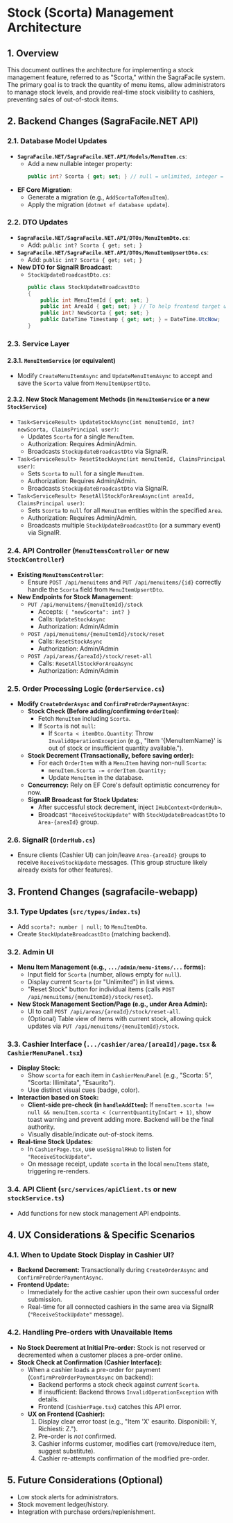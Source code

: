 # Stock (Scorta) Management Architecture

## 1. Overview

This document outlines the architecture for implementing a stock management feature, referred to as "Scorta," within the SagraFacile system. The primary goal is to track the quantity of menu items, allow administrators to manage stock levels, and provide real-time stock visibility to cashiers, preventing sales of out-of-stock items.

## 2. Backend Changes (SagraFacile.NET API)

### 2.1. Database Model Updates

*   **`SagraFacile.NET/SagraFacile.NET.API/Models/MenuItem.cs`**:
    *   Add a new nullable integer property:
        ```csharp
        public int? Scorta { get; set; } // null = unlimited, integer = available quantity
        ```
*   **EF Core Migration**:
    *   Generate a migration (e.g., `AddScortaToMenuItem`).
    *   Apply the migration (`dotnet ef database update`).

### 2.2. DTO Updates

*   **`SagraFacile.NET/SagraFacile.NET.API/DTOs/MenuItemDto.cs`**:
    *   Add: `public int? Scorta { get; set; }`
*   **`SagraFacile.NET/SagraFacile.NET.API/DTOs/MenuItemUpsertDto.cs`**:
    *   Add: `public int? Scorta { get; set; }`
*   **New DTO for SignalR Broadcast**:
    *   `StockUpdateBroadcastDto.cs`:
        ```csharp
        public class StockUpdateBroadcastDto
        {
            public int MenuItemId { get; set; }
            public int AreaId { get; set; } // To help frontend target updates
            public int? NewScorta { get; set; }
            public DateTime Timestamp { get; set; } = DateTime.UtcNow;
        }
        ```

### 2.3. Service Layer

#### 2.3.1. `MenuItemService` (or equivalent)

*   Modify `CreateMenuItemAsync` and `UpdateMenuItemAsync` to accept and save the `Scorta` value from `MenuItemUpsertDto`.

#### 2.3.2. New Stock Management Methods (in `MenuItemService` or a new `StockService`)

*   `Task<ServiceResult> UpdateStockAsync(int menuItemId, int? newScorta, ClaimsPrincipal user)`:
    *   Updates `Scorta` for a single `MenuItem`.
    *   Authorization: Requires Admin/Admin.
    *   Broadcasts `StockUpdateBroadcastDto` via SignalR.
*   `Task<ServiceResult> ResetStockAsync(int menuItemId, ClaimsPrincipal user)`:
    *   Sets `Scorta` to `null` for a single `MenuItem`.
    *   Authorization: Requires Admin/Admin.
    *   Broadcasts `StockUpdateBroadcastDto` via SignalR.
*   `Task<ServiceResult> ResetAllStockForAreaAsync(int areaId, ClaimsPrincipal user)`:
    *   Sets `Scorta` to `null` for all `MenuItem` entities within the specified `Area`.
    *   Authorization: Requires Admin/Admin.
    *   Broadcasts multiple `StockUpdateBroadcastDto` (or a summary event) via SignalR.

### 2.4. API Controller (`MenuItemsController` or new `StockController`)

*   **Existing `MenuItemsController`**:
    *   Ensure `POST /api/menuitems` and `PUT /api/menuitems/{id}` correctly handle the `Scorta` field from `MenuItemUpsertDto`.
*   **New Endpoints for Stock Management**:
    *   `PUT /api/menuitems/{menuItemId}/stock`
        *   Accepts: `{ "newScorta": int? }`
        *   Calls: `UpdateStockAsync`
        *   Authorization: Admin/Admin
    *   `POST /api/menuitems/{menuItemId}/stock/reset`
        *   Calls: `ResetStockAsync`
        *   Authorization: Admin/Admin
    *   `POST /api/areas/{areaId}/stock/reset-all`
        *   Calls: `ResetAllStockForAreaAsync`
        *   Authorization: Admin/Admin

### 2.5. Order Processing Logic (`OrderService.cs`)

*   **Modify `CreateOrderAsync` and `ConfirmPreOrderPaymentAsync`**:
    *   **Stock Check (Before adding/confirming `OrderItem`):**
        *   Fetch `MenuItem` including `Scorta`.
        *   If `Scorta` is not `null`:
            *   If `Scorta < itemDto.Quantity`: Throw `InvalidOperationException` (e.g., "Item '{MenuItemName}' is out of stock or insufficient quantity available.").
    *   **Stock Decrement (Transactionally, before saving order):**
        *   For each `OrderItem` with a `MenuItem` having non-null `Scorta`:
            *   `menuItem.Scorta -= orderItem.Quantity;`
            *   Update `MenuItem` in the database.
    *   **Concurrency:** Rely on EF Core's default optimistic concurrency for now.
    *   **SignalR Broadcast for Stock Updates:**
        *   After successful stock decrement, inject `IHubContext<OrderHub>`.
        *   Broadcast `"ReceiveStockUpdate"` with `StockUpdateBroadcastDto` to `Area-{areaId}` group.

### 2.6. SignalR (`OrderHub.cs`)

*   Ensure clients (Cashier UI) can join/leave `Area-{areaId}` groups to receive `ReceiveStockUpdate` messages. (This group structure likely already exists for other features).

## 3. Frontend Changes (sagrafacile-webapp)

### 3.1. Type Updates (`src/types/index.ts`)

*   Add `scorta?: number | null;` to `MenuItemDto`.
*   Create `StockUpdateBroadcastDto` (matching backend).

### 3.2. Admin UI

*   **Menu Item Management (e.g., `.../admin/menu-items/...` forms):**
    *   Input field for `Scorta` (number, allows empty for `null`).
    *   Display current `Scorta` (or "Unlimited") in list views.
    *   "Reset Stock" button for individual items (calls `POST /api/menuitems/{menuItemId}/stock/reset`).
*   **New Stock Management Section/Page (e.g., under Area Admin):**
    *   UI to call `POST /api/areas/{areaId}/stock/reset-all`.
    *   (Optional) Table view of items with current stock, allowing quick updates via `PUT /api/menuitems/{menuItemId}/stock`.

### 3.3. Cashier Interface (`.../cashier/area/[areaId]/page.tsx` & `CashierMenuPanel.tsx`)

*   **Display Stock:**
    *   Show `scorta` for each item in `CashierMenuPanel` (e.g., "Scorta: 5", "Scorta: Illimitata", "Esaurito").
    *   Use distinct visual cues (badge, color).
*   **Interaction based on Stock:**
    *   **Client-side pre-check (in `handleAddItem`):** If `menuItem.scorta !== null && menuItem.scorta < (currentQuantityInCart + 1)`, show toast warning and prevent adding more. Backend will be the final authority.
    *   Visually disable/indicate out-of-stock items.
*   **Real-time Stock Updates:**
    *   In `CashierPage.tsx`, use `useSignalRHub` to listen for `"ReceiveStockUpdate"`.
    *   On message receipt, update `scorta` in the local `menuItems` state, triggering re-renders.

### 3.4. API Client (`src/services/apiClient.ts` or new `stockService.ts`)

*   Add functions for new stock management API endpoints.

## 4. UX Considerations & Specific Scenarios

### 4.1. When to Update Stock Display in Cashier UI?

*   **Backend Decrement:** Transactionally during `CreateOrderAsync` and `ConfirmPreOrderPaymentAsync`.
*   **Frontend Update:**
    *   Immediately for the active cashier upon their own successful order submission.
    *   Real-time for all connected cashiers in the same area via SignalR (`"ReceiveStockUpdate"` message).

### 4.2. Handling Pre-orders with Unavailable Items

*   **No Stock Decrement at Initial Pre-order:** Stock is not reserved or decremented when a customer places a pre-order online.
*   **Stock Check at Confirmation (Cashier Interface):**
    *   When a cashier loads a pre-order for payment (`ConfirmPreOrderPaymentAsync` on backend):
        *   Backend performs a stock check against *current* `Scorta`.
        *   If insufficient: Backend throws `InvalidOperationException` with details.
        *   Frontend (`CashierPage.tsx`) catches this API error.
    *   **UX on Frontend (Cashier):**
        1.  Display clear error toast (e.g., "Item 'X' esaurito. Disponibili: Y, Richiesti: Z.").
        2.  Pre-order is *not* confirmed.
        3.  Cashier informs customer, modifies cart (remove/reduce item, suggest substitute).
        4.  Cashier re-attempts confirmation of the modified pre-order.

## 5. Future Considerations (Optional)

*   Low stock alerts for administrators.
*   Stock movement ledger/history.
*   Integration with purchase orders/replenishment.
